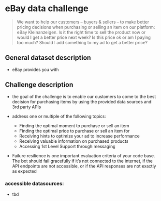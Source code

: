 # eBay data challenge
> We want to help our customers – buyers & sellers – to make better pricing decisions when purchasing or selling an item on our platform: eBay Kleinanzeigen. Is it the right time to sell the product now or would I get a better price next week? Is this price ok or am I paying too much? Should I add something to my ad to get a better price?

## General dataset description
- eBay provides you with

## Challenge description
- the goal of the challenge is to enable our customers to come to the best decision for purchasing items by using the provided data sources and 3rd party APIs


- address one or multiple of the following topics:
  - Finding the optimal moment to purchase or sell an item  
  - Finding the optimal price to purchase or sell an item for
  - Receiving hints to optimize your ad to increase performance
  - Receiving valuable information on purchased products
  - Accessing 1st Level Support through messaging


- Failure resilience is one important evaluation criteria of your code base. The bot should fail gracefully if it’s not connected to the internet, if the API endpoints are not accessible, or if the API responses are not exactly as expected

### accessible datasources:
- tbd
